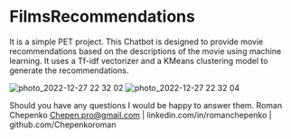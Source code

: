 # FilmsRecommendations
It is a simple PET project. This Chatbot is designed to provide movie recommendations based on the descriptions of the movie using machine learning. It uses a Tf-idf vectorizer and a KMeans clustering model to generate the recommendations. 

![photo_2022-12-27 22 32 02](https://user-images.githubusercontent.com/35574101/209714075-a157acc7-dd57-4a29-ac85-32754adea67b.jpeg)
![photo_2022-12-27 22 32 04](https://user-images.githubusercontent.com/35574101/209714081-f4b21f7c-a27d-4257-94e5-0c5343c30c36.jpeg)


Should you have any questions I would be happy to answer them. Roman Chepenko Chepen.pro@gmail.com | linkedin.com/in/romanchepenko | github.com/Chepenkoroman
